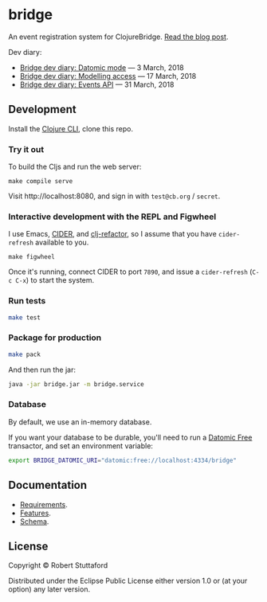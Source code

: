 # bridge

An event registration system for ClojureBridge. [Read the blog post](https://www.stuttaford.me/2018/02/18/a-clojure-learning-journey/).

Dev diary:

- [Bridge dev diary: Datomic mode](https://www.stuttaford.me/2018/03/03/bridge-dev-diary--datomic-mode/) — 3 March, 2018
- [Bridge dev diary: Modelling access](https://www.stuttaford.me/2018/03/17/bridge-dev-diary--modelling-access/) — 17 March, 2018
- [Bridge dev diary: Events API](https://www.stuttaford.me/2018/03/31/bridge-dev-diary--events-api/) — 31 March, 2018

## Development

Install the [Clojure CLI](https://clojure.org/guides/getting_started), clone this repo.

### Try it out

To build the Cljs and run the web server:

```shell
make compile serve
```

Visit http://localhost:8080, and sign in with `test@cb.org` / `secret`.

### Interactive development with the REPL and Figwheel

I use Emacs, [CIDER](https://github.com/clojure-emacs/cider), and [clj-refactor](https://github.com/clojure-emacs/clj-refactor.el), so I assume that you have `cider-refresh` available to you.

```shell
make figwheel
```

Once it's running, connect CIDER to port `7890`, and issue a `cider-refresh` (`C-c C-x`) to start the system. 

### Run tests

```sh
make test
```

### Package for production

```sh
make pack
```

And then run the jar:

```sh
java -jar bridge.jar -m bridge.service
```

### Database

By default, we use an in-memory database.

If you want your database to be durable, you'll need to run a [Datomic Free](https://my.datomic.com/downloads/free) transactor, and set an environment variable:

```sh
export BRIDGE_DATOMIC_URI="datomic:free://localhost:4334/bridge"
```


## Documentation

- [Requirements](doc/requirements.md).
- [Features](doc/system.md).
- [Schema](doc/schema.md).


## License

Copyright © Robert Stuttaford

Distributed under the Eclipse Public License either version 1.0 or (at your option) any later version.
